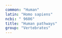 ```yaml
---
common: "Human"
latin: "Homo sapiens"
ncbi: " 9606"
title: "Human pathways"
group: "Vertebrates"
---
```


